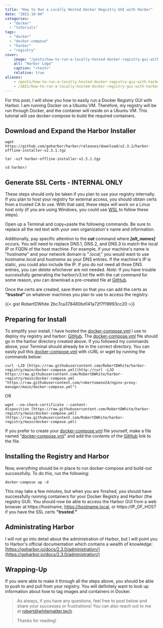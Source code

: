 ```yaml
---
title: "How to Run a Locally Hosted Docker Registry GUI with Harbor"
date: "2021-10-04"
categories:
  - "docker"
  - "tutorials"
tags:
  - "docker"
  - "docker-compose"
  - "harbor"
  - "registry"
cover:
    image: "/posts/how-to-run-a-locally-hosted-docker-registry-gui-with-harbor/harbor.png"
    alt: "Harbor Logo"
    caption: "<text>"
    relative: true
aliases:
    - /posts/how-to-run-a-locally-hosted-docker-registry-gui-with-harbor/how-to-run-a-locally-hosted-docker-registry-gui-with-harbor
    - /2021/how-to-run-a-locally-hosted-docker-registry-gui-with-harbor/
---
```


For this post, I will show you how to easily run a Docker Registry GUI with Harbor. I am running Docker on a Ubuntu VM. Therefore, my registry will be run through Docker, and the container will reside on a Ubuntu VM. This tutorial will use docker-compose to build the required containers.

## Download and Expand the Harbor Installer

```
wget https://github.com/goharbor/harbor/releases/download/v2.3.1/harbor-offline-installer-v2.3.1.tgz

tar -xzf harbor-offline-installer-v2.3.1.tgz

cd harbor/
```
## Generate SSL Certs - INTERNAL ONLY

These steps should only be taken if you plan to use your registry internally. If you plan to host your registry for external access, you should obtain certs from a trusted CA to use. With that said, these steps will work on a Linux host only (if you are using Windows, you could use [WSL](https://docs.microsoft.com/en-us/windows/wsl/install) to follow these steps).

Open up a Terminal and copy+paste the following commands. Be sure to replace all the red text with your own organization's name and information.

Additionally, pay specific attention to the **_cat_** command where **_\[alt\_names\]_** occurs. You will need to replace DNS.1, DNS.2, and DNS.3 to match the local IP or FQDN of the host machine. For example, if your machine's name is "_hostname_" and your network domain is "_.local_," you would want to use _hostname.local_ and _hostname_ as your DNS entries. If the machine's IP is static, you could also include the IP. If you do not need all three DNS entries, you can delete whichever are not needed. _Note:_ If you have trouble successfully generating the harbor/v3.txt file with the cat command for some reason, you can download a pre-created file at [GitHub](https://github.com/RobertDWhite/harbor-registry/blob/main/v3.ext).

Once the certs are created, save them so that you can add the certs as **_"trusted"_** on whatever machines you plan to use to access the registry.

{{< gist RobertDWhite 2bc7ca378480bd141a72f7f19993cc20 >}}

## Preparing for Install

To simplify your install, I have hosted the [docker-compose.yml](https://github.com/RobertDWhite/harbor-registry) I use to deploy my registry and harbor: [GitHub](https://github.com/RobertDWhite/harbor-registry). The [docker-compose.yml](https://github.com/RobertDWhite/harbor-registry) file should go in the harbor directory created above. If you followed my commands above, your Terminal should already be in the correct directory. You can easily pull this [docker-compose.yml](https://github.com/RobertDWhite/harbor-registry) with cURL or wget by running the commands below:

```
curl -LJO [https://raw.githubusercontent.com/RobertDWhite/harbor-registry/main/docker-compose.yml](http://curl -LJO https://raw.githubusercontent.com/RobertDWhite/harbor-registry/main/docker-compose.yml "https://raw.githubusercontent.com/robertomano24/nginx-proxy-manager/main/docker-compose.yml")
```

OR

```
wget --no-check-certificate --content-disposition [https://raw.githubusercontent.com/RobertDWhite/harbor-registry/main/docker-compose.yml](https://raw.githubusercontent.com/RobertDWhite/harbor-registry/main/docker-compose.yml)
```

If you prefer to create your [docker-compose.yml](https://github.com/RobertDWhite/harbor-registry "https://raw.githubusercontent.com/RobertDWhite/harbor-registry/main/docker-compose.yml") file yourself, make a file named “[docker-compose.yml](https://github.com/RobertDWhite/harbor-registry)” and add the contents of the [GitHub](https://github.com/RobertDWhite/harbor-registry) link to the file.

## Installing the Registry and Harbor

Now, everything should be in place to run docker-compose and build-out successfully. To do this, run the following:

```
docker-compose up -d
```

This may take a few minutes, but when you are finished, you should have successfully running containers for your Docker Registry and Harbor (the registry GUI). You should now be able to access the Harbor GUI from a web browser at https://hostname, https://hostname.local, or https://IP\_OF\_HOST if you have the SSL certs **_"trusted."_**

## Administrating Harbor

I will not go into detail about the administration of Harbor, but I will point you to Harbor's official documentation which contains a wealth of knowledge: [https://goharbor.io/docs/2.3.0/administration/](https://goharbor.io/docs/2.3.0/administration/)

## Wrapping-Up

If you were able to make it through all the steps above, you should be able to push to and pull from your registry. You will definitely want to look up information about how to tag images and containers in Docker.

> As always, if you have any questions, feel free to post below and share your successes or frustrations! You can also reach out to me at [robert@whitematter.tech](mailto:robert@whitematter.tech).
>
> Thanks for reading!

